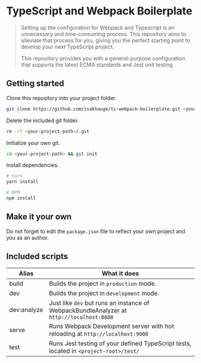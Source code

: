 # TypeScript and Webpack Boilerplate
> Setting up the configuration for Webpack and Typescript is an unnecessary and time-consuming process. This repository aims to alleviate that process for you, giving you the perfect starting point to develop your next TypeScript project.
>
> This repository provides you with a general-purpose configuration that supports the latest ECMA standards and Jest unit testing.

## Getting started
Clone this repository into your project folder.
```bash
git clone https://github.com/isakhauge/ts-webpack-boilerplate.git <your-project-path>
```
Delete the included git folder.
```bash
rm -rf <your-project-path>/.git
```
Initialize your own git.
```bash
cd <your-project-path> && git init
```
Install dependencies.
```bash
# Yarn
yarn install

# NPM
npm install
```

## Make it your own
Do not forget to edit the `package.json` file to reflect your own project and you as an author.

## Included scripts
| Alias | What it does |
| --- | --- |
| build | Builds the project in `production` mode. |
| dev | Builds the project in `development` mode. |
| dev:analyze | Just like `dev` but runs an instance of WebpackBundleAnalyzer at `http://localhost:8888`
| serve | Runs Webpack Development server with hot reloading at `http://localhost:9000` |
| test | Runs Jest testing of your defined TypeScript tests, located in `<project-root>/test/` |
